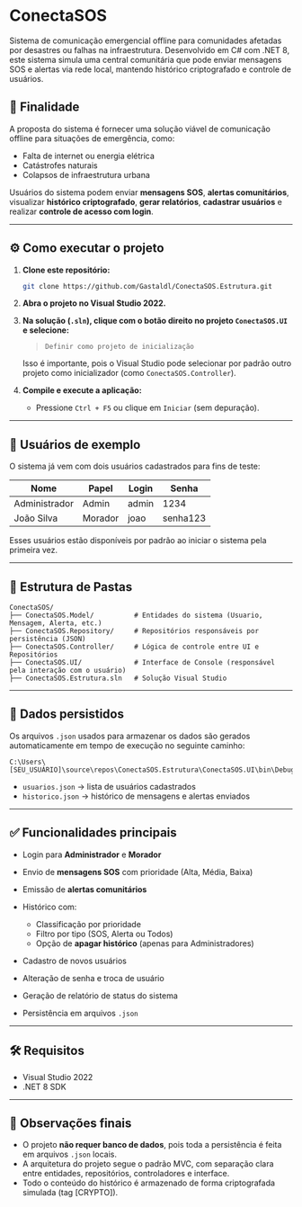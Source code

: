 # ConectaSOS

Sistema de comunicação emergencial offline para comunidades afetadas por desastres ou falhas na infraestrutura. Desenvolvido em C# com .NET 8, este sistema simula uma central comunitária que pode enviar mensagens SOS e alertas via rede local, mantendo histórico criptografado e controle de usuários.

## 📌 Finalidade

A proposta do sistema é fornecer uma solução viável de comunicação offline para situações de emergência, como:

- Falta de internet ou energia elétrica
- Catástrofes naturais
- Colapsos de infraestrutura urbana

Usuários do sistema podem enviar **mensagens SOS**, **alertas comunitários**, visualizar **histórico criptografado**, **gerar relatórios**, **cadastrar usuários** e realizar **controle de acesso com login**.

---

## ⚙️ Como executar o projeto

1. **Clone este repositório:**

   ```bash
   git clone https://github.com/Gastaldl/ConectaSOS.Estrutura.git


2. **Abra o projeto no Visual Studio 2022.**

3. **Na solução (`.sln`), clique com o botão direito no projeto `ConectaSOS.UI` e selecione:**

   > `Definir como projeto de inicialização`

   Isso é importante, pois o Visual Studio pode selecionar por padrão outro projeto como inicializador (como `ConectaSOS.Controller`).

4. **Compile e execute a aplicação:**

   * Pressione `Ctrl + F5` ou clique em `Iniciar` (sem depuração).

---

## 👤 Usuários de exemplo

O sistema já vem com dois usuários cadastrados para fins de teste:

| Nome          | Papel   | Login | Senha    |
| ------------- | ------- | ----- | -------- |
| Administrador | Admin   | admin | 1234     |
| João Silva    | Morador | joao  | senha123 |

Esses usuários estão disponíveis por padrão ao iniciar o sistema pela primeira vez.

---

## 📁 Estrutura de Pastas

```
ConectaSOS/
├── ConectaSOS.Model/          # Entidades do sistema (Usuario, Mensagem, Alerta, etc.)
├── ConectaSOS.Repository/     # Repositórios responsáveis por persistência (JSON)
├── ConectaSOS.Controller/     # Lógica de controle entre UI e Repositórios
├── ConectaSOS.UI/             # Interface de Console (responsável pela interação com o usuário)
├── ConectaSOS.Estrutura.sln   # Solução Visual Studio
```

---

## 🧾 Dados persistidos

Os arquivos `.json` usados para armazenar os dados são gerados automaticamente em tempo de execução no seguinte caminho:

```
C:\Users\[SEU_USUÁRIO]\source\repos\ConectaSOS.Estrutura\ConectaSOS.UI\bin\Debug\net8.0\data\
```

* `usuarios.json` → lista de usuários cadastrados
* `historico.json` → histórico de mensagens e alertas enviados

---

## ✅ Funcionalidades principais

* Login para **Administrador** e **Morador**
* Envio de **mensagens SOS** com prioridade (Alta, Média, Baixa)
* Emissão de **alertas comunitários**
* Histórico com:

  * Classificação por prioridade
  * Filtro por tipo (SOS, Alerta ou Todos)
  * Opção de **apagar histórico** (apenas para Administradores)
* Cadastro de novos usuários
* Alteração de senha e troca de usuário
* Geração de relatório de status do sistema
* Persistência em arquivos `.json`

---

## 🛠️ Requisitos

* Visual Studio 2022
* .NET 8 SDK

---

## 📌 Observações finais

* O projeto **não requer banco de dados**, pois toda a persistência é feita em arquivos `.json` locais.
* A arquitetura do projeto segue o padrão MVC, com separação clara entre entidades, repositórios, controladores e interface.
* Todo o conteúdo do histórico é armazenado de forma criptografada simulada (tag [CRYPTO]).
